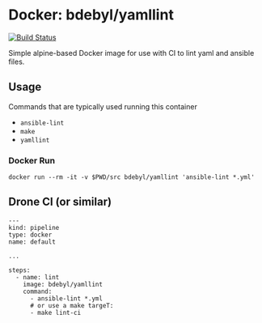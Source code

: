 # Docker: bdebyl/yamllint

[![Build Status](https://ci.bdebyl.net/api/badges/bdebyl/docker-yamllint/status.svg)](https://ci.bdebyl.net/bdebyl/docker-yamllint)

Simple alpine-based Docker image for use with CI to lint yaml and ansible
files.

## Usage
Commands that are typically used running this container

- `ansible-lint`
- `make`
- `yamllint`

### Docker Run

```
docker run --rm -it -v $PWD/src bdebyl/yamllint 'ansible-lint *.yml'
```

## Drone CI (or similar)

```
---
kind: pipeline
type: docker
name: default

...

steps:
  - name: lint
    image: bdebyl/yamllint
    command:
      - ansible-lint *.yml
      # or use a make targeT:
      - make lint-ci
```

